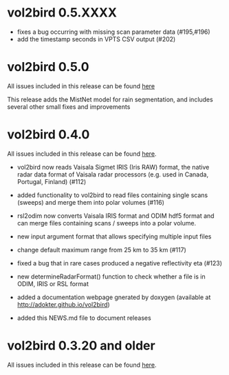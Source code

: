 # vol2bird 0.5.XXXX
* fixes a bug occurring with missing scan parameter data (#195,#196)
* add the timestamp seconds in VPTS CSV output (#202)

# vol2bird 0.5.0
All issues included in this release can be found [here](https://github.com/adokter/vol2bird/milestone/1?closed=1)

This release adds the MistNet model for rain segmentation, and includes several other small fixes and improvements 

# vol2bird 0.4.0

All issues included in this release can be found [here](https://github.com/adokter/vol2bird/milestone/2?closed=1).

* vol2bird now reads Vaisala Sigmet IRIS (Iris RAW) format, the native radar data format of Vaisala radar processors (e.g. used in Canada, Portugal, Finland) (#112)

* added functionality to vol2bird to read files containing single scans (sweeps) and merge them into polar volumes (#116)

* rsl2odim now converts Vaisala IRIS format and ODIM hdf5 format and can merge files containing scans / sweeps into a polar volume. 

* new input argument format that allows specifying multiple input files

* change default maximum range from 25 km to 35 km (#117)

* fixed a bug that in rare cases produced a negative reflectivity eta (#123)

* new determineRadarFormat() function to check whether a file is in ODIM, IRIS or RSL format

* added a documentation webpage gnerated by doxygen (available at http://adokter.github.io/vol2bird)

* added this NEWS.md file to document releases

# vol2bird 0.3.20 and older

All issues included in this release can be found [here](https://github.com/adokter/bioRad/milestone/3?closed=1).

